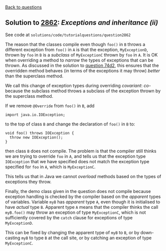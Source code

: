 [Back to questions](../README.md)

## Solution to [2862](../questions/2862.md): *Exceptions and inheritance (ii)*

See code at `solutions/code/tutorialquestions/question2862`

The reason that the classes compile even though `foo()` in `B` throws a different exception
from `foo()` in `A` is that the exception, `MyExceptionD`, thrown by `foo`
in `B` is a *subclass* of `MyExceptionC` thrown by `foo` in `A`.
It is OK when overriding a method to *narrow* the types of exceptions that can be thrown.  As discussed in
the solution to [question 74d2](74d2.md), this ensures that the overridden method behaves (in terms of the exceptions
it may throw) *better* than the superclass method.

We call this change of exception types during overriding *covariant*: *co-* because the subclass method throws
 a subclass of the exception thrown by the superclass method.

If we remove `@Override` from `foo()` in `B`, add

```
import java.io.IOException;
```

to the top of class `B` and change the declaration of `foo()` in `B` to:

```
void foo() throws IOException {
  throw new IOException();
}
```

then class `B` does not compile.  The problem is that the compiler still thinks we are trying to override `foo`
in `A`, and tells us that the exception type `IOException` that we have specified does not match the exception
type specified for `foo` in `A`, which is `MyExceptionC`.

This tells us that in Java we cannot *overload* methods based on the types of exceptions they throw.

Finally, the demo class given in the question does not compile because exception handling is checked by the compiler based on the
*apparent* types of variables.  Variable `myB` has *apparent* type `A`, even though it is initialised to
 have *actual* type `B`.  Apparent type `A` means that the compiler thinks the call `myB.foo()` may
 throw an exception of type `MyExceptionC`, which is not sufficiently covered by the `catch` clause for exceptions
 of type `MyExceptionD`.

 This can be fixed by changing the apparent type of `myB` to `B`, or by down-casting `myB` to type `B` at the
 call site, or by catching an exception of type `MyExceptionC`.

